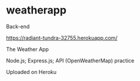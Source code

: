 # weatherapp
Back-end

https://radiant-tundra-32755.herokuapp.com/

The Weather App

Node.js; Express.js; API (OpenWeatherMap) practice

Uploaded on Heroku
